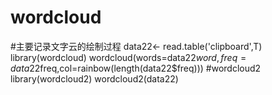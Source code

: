 # wordcloud
#主要记录文字云的绘制过程
data22<- read.table('clipboard',T)
library(wordcloud)
wordcloud(words=data22$word,freq=data22$freq,col=rainbow(length(data22$freq)))
#wordcloud2
library(wordcloud2)
wordcloud2(data22)
